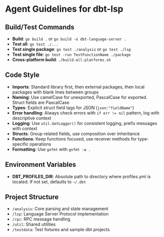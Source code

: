 # Agent Guidelines for dbt-lsp

## Build/Test Commands
- **Build**: `go build .` or `go build -o dbt-language-server .`
- **Test all**: `go test ./...`
- **Test single package**: `go test ./analysis` or `go test ./lsp`
- **Test single file**: `go test -run TestFunctionName ./package`
- **Cross-platform build**: `./build-all-platforms.sh`

## Code Style
- **Imports**: Standard library first, then external packages, then local packages with blank lines between groups
- **Naming**: Use camelCase for unexported, PascalCase for exported. Struct fields are PascalCase
- **Types**: Explicit struct field tags for JSON (`json:"fieldName"`)
- **Error handling**: Always check errors with `if err != nil` pattern, log with descriptive context
- **Logging**: Use `util.GetLogger()` for consistent logging, prefix messages with context
- **Structs**: Group related fields, use composition over inheritance
- **Functions**: Keep functions focused, use receiver methods for type-specific operations
- **Formatting**: Use `gofmt` with `gofmt -w .`

## Environment Variables
- **DBT_PROFILES_DIR**: Absolute path to directory where profiles.yml is located. If not set, defaults to `~/.dbt`

## Project Structure
- `/analysis`: Core parsing and state management
- `/lsp`: Language Server Protocol implementation  
- `/rpc`: RPC message handling
- `/util`: Shared utilities
- `/testdata`: Test fixtures and sample dbt projects
